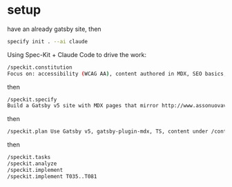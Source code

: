 # setup

have an already gatsby site, then

```sh
specify init . --ai claude
```

Using Spec-Kit + Claude Code to drive the work:

```sh
/speckit.constitution
Focus on: accessibility (WCAG AA), content authored in MDX, SEO basics, performance budgets, consistent components & tokens, clean TypeScript, and unit tests where relevant.
```

then

```sh
/speckit.specify
Build a Gatsby v5 site with MDX pages that mirror http://www.assonuovavita.it sections...
```

then

```sh
/speckit.plan Use Gatsby v5, gatsby-plugin-mdx, TS, content under /content/pages, and a Page template that renders MDX children. Include gatsby-node.ts to create pages from MDX.
```

then

```sh
/speckit.tasks
/speckit.analyze
/speckit.implement
/speckit.implement T035..T081
```

